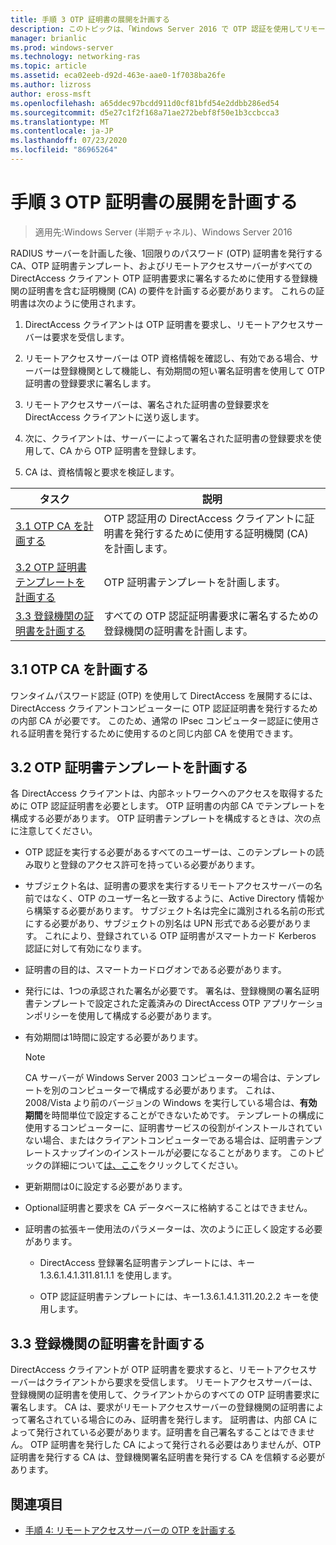 ```yaml
---
title: 手順 3 OTP 証明書の展開を計画する
description: このトピックは、「Windows Server 2016 で OTP 認証を使用してリモートアクセスを展開する」の一部です。
manager: brianlic
ms.prod: windows-server
ms.technology: networking-ras
ms.topic: article
ms.assetid: eca02eeb-d92d-463e-aae0-1f7038ba26fe
ms.author: lizross
author: eross-msft
ms.openlocfilehash: a65ddec97bcdd911d0cf81bfd54e2ddbb286ed54
ms.sourcegitcommit: d5e27c1f2f168a71ae272bebf8f50e1b3ccbcca3
ms.translationtype: MT
ms.contentlocale: ja-JP
ms.lasthandoff: 07/23/2020
ms.locfileid: "86965264"
---
```

# <a name="step-3-plan-otp-certificate-deployment"></a>手順 3 OTP 証明書の展開を計画する

>適用先:Windows Server (半期チャネル)、Windows Server 2016

RADIUS サーバーを計画した後、1回限りのパスワード (OTP) 証明書を発行する CA、OTP 証明書テンプレート、およびリモートアクセスサーバーがすべての DirectAccess クライアント OTP 証明書要求に署名するために使用する登録機関の証明書を含む証明機関 (CA) の要件を計画する必要があります。 これらの証明書は次のように使用されます。  
  
1.  DirectAccess クライアントは OTP 証明書を要求し、リモートアクセスサーバーは要求を受信します。  
  
2.  リモートアクセスサーバーは OTP 資格情報を確認し、有効である場合、サーバーは登録機関として機能し、有効期間の短い署名証明書を使用して OTP 証明書の登録要求に署名します。  
  
3.  リモートアクセスサーバーは、署名された証明書の登録要求を DirectAccess クライアントに送り返します。  
  
4.  次に、クライアントは、サーバーによって署名された証明書の登録要求を使用して、CA から OTP 証明書を登録します。  
  
5.  CA は、資格情報と要求を検証します。  
  
|タスク|説明|  
|----|--------|  
|[3.1 OTP CA を計画する](#bkmk_3_1_CA)|OTP 認証用の DirectAccess クライアントに証明書を発行するために使用する証明機関 (CA) を計画します。|  
|[3.2 OTP 証明書テンプレートを計画する](#bkmk_3_2_OTP_Cert)|OTP 証明書テンプレートを計画します。|
|[3.3 登録機関の証明書を計画する](#bkmk_33RACert)|すべての OTP 認証証明書要求に署名するための登録機関の証明書を計画します。|

## <a name="31-plan-the-otp-ca"></a><a name="bkmk_3_1_CA"></a>3.1 OTP CA を計画する  
ワンタイムパスワード認証 (OTP) を使用して DirectAccess を展開するには、DirectAccess クライアントコンピューターに OTP 認証証明書を発行するための内部 CA が必要です。 このため、通常の IPsec コンピューター認証に使用される証明書を発行するために使用するのと同じ内部 CA を使用できます。  
  
## <a name="32-plan-the-otp-certificate-template"></a><a name="bkmk_3_2_OTP_Cert"></a>3.2 OTP 証明書テンプレートを計画する  
各 DirectAccess クライアントは、内部ネットワークへのアクセスを取得するために OTP 認証証明書を必要とします。 OTP 証明書の内部 CA でテンプレートを構成する必要があります。 OTP 証明書テンプレートを構成するときは、次の点に注意してください。  
  
-   OTP 認証を実行する必要があるすべてのユーザーは、このテンプレートの読み取りと登録のアクセス許可を持っている必要があります。  
  
-   サブジェクト名は、証明書の要求を実行するリモートアクセスサーバーの名前ではなく、OTP のユーザー名と一致するように、Active Directory 情報から構築する必要があります。 サブジェクト名は完全に識別される名前の形式にする必要があり、サブジェクトの別名は UPN 形式である必要があります。 これにより、登録されている OTP 証明書がスマートカード Kerberos 認証に対して有効になります。  
  
-   証明書の目的は、スマートカードログオンである必要があります。  
  
-   発行には、1つの承認された署名が必要です。 署名は、登録機関の署名証明書テンプレートで設定された定義済みの DirectAccess OTP アプリケーションポリシーを使用して構成する必要があります。  
  
-   有効期間は1時間に設定する必要があります。  
  
    > [!NOTE]  
    > CA サーバーが Windows Server 2003 コンピューターの場合は、テンプレートを別のコンピューターで構成する必要があります。 これは、2008/Vista より前のバージョンの Windows を実行している場合は、**有効期間**を時間単位で設定することができないためです。 テンプレートの構成に使用するコンピューターに、証明書サービスの役割がインストールされていない場合、またはクライアントコンピューターである場合は、証明書テンプレートスナップインのインストールが必要になることがあります。 このトピックの詳細について[は、ここ](/previous-versions/windows/it-pro/windows-server-2008-R2-and-2008/cc732445(v=ws.11))をクリックしてください。  
  
-   更新期間は0に設定する必要があります。  
  
-   Optional証明書と要求を CA データベースに格納することはできません。  
  
-   証明書の拡張キー使用法のパラメーターは、次のように正しく設定する必要があります。  
  
    -   DirectAccess 登録署名証明書テンプレートには、キー1.3.6.1.4.1.311.81.1.1 を使用します。  
  
    -   OTP 認証証明書テンプレートには、キー1.3.6.1.4.1.311.20.2.2 キーを使用します。  
  
## <a name="33-plan-the-registration-authority-certificate"></a><a name="bkmk_33RACert"></a>3.3 登録機関の証明書を計画する  
DirectAccess クライアントが OTP 証明書を要求すると、リモートアクセスサーバーはクライアントから要求を受信します。 リモートアクセスサーバーは、登録機関の証明書を使用して、クライアントからのすべての OTP 証明書要求に署名します。 CA は、要求がリモートアクセスサーバーの登録機関の証明書によって署名されている場合にのみ、証明書を発行します。 証明書は、内部 CA によって発行されている必要があります。証明書を自己署名することはできません。 OTP 証明書を発行した CA によって発行される必要はありませんが、OTP 証明書を発行する CA は、登録機関署名証明書を発行する CA を信頼する必要があります。  
  
## <a name="see-also"></a><a name="BKMK_Links"></a>関連項目  
  
-   [手順 4: リモートアクセスサーバーの OTP を計画する](Step-4-Plan-for-OTP-on-the-Remote-Access-Server.md)  
  

